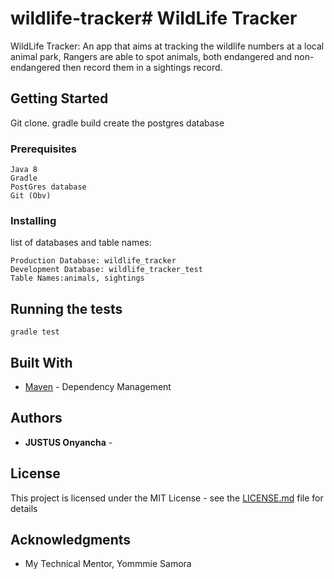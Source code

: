 # wildlife-tracker# WildLife Tracker

WildLife Tracker: An app that aims at tracking the wildlife numbers at a local animal park, Rangers are able to spot animals, both endangered and non-endangered then record them in a sightings record.

## Getting Started

Git clone.
gradle build
create the postgres database

### Prerequisites

```
Java 8
Gradle
PostGres database
Git (Obv)
```

### Installing
list of databases and table names:
```
Production Database: wildlife_tracker
Development Database: wildlife_tracker_test
Table Names:animals, sightings
```

## Running the tests

`gradle test`

## Built With

* [Maven](https://maven.apache.org/) - Dependency Management

## Authors

* **JUSTUS Onyancha** -

## License

This project is licensed under the MIT License - see the [LICENSE.md](LICENSE.md) file for details

## Acknowledgments

* My Technical Mentor, Yommmie Samora